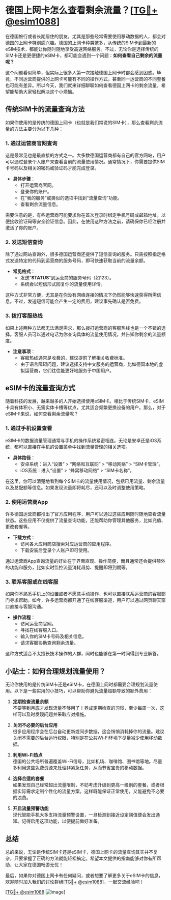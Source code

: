 # 德国上网卡怎么查看剩余流量？[[TG💪+ @esim1088](https://t.me/s/esim1088)]

在德国旅行或者长期居住的朋友，尤其是那些经常需要使用移动数据的人，都会对德国的上网卡特别感兴趣。德国的上网卡种类繁多，从传统的SIM卡到最新的eSIM技术，都能让你随时随地享受高速网络服务。不过，无论你是选择传统的SIM卡还是更便捷的eSIM卡，都可能会遇到一个问题：**如何查看自己剩余的流量呢？**

这个问题看似简单，但实际上很多人第一次接触德国上网卡时都会感到困惑。毕竟，不同运营商提供的上网卡可能有不同的操作方式，甚至同一运营商的不同套餐也可能有差异。所以今天，我们就来详细聊聊如何查看德国上网卡的剩余流量，希望能帮助大家轻松解决这个小烦恼。

## 传统SIM卡的流量查询方法

如果你使用的是传统的德国上网卡（也就是我们常说的SIM卡），那么查看剩余流量的方法主要分为以下几种：

### 1. **通过运营商官网查询**
这是最常见也是最直接的方式之一。大多数德国运营商都有自己的官方网站，用户可以通过登录个人账户来查看当前的流量使用情况。通常情况下，你需要提供SIM卡号码以及相关的密码或验证码才能完成登录。

- **具体步骤**：
  - 打开运营商官网。
  - 登录你的账户。
  - 在“我的服务”或类似的选项中找到“流量查询”功能。
  - 查看剩余流量信息。

需要注意的是，有些运营商可能要求你在首次登录时绑定手机号码或邮箱地址，以便接收验证码等安全验证信息。因此，在使用这种方法之前，请确保你已经注册并激活了你的账户。

### 2. **发送短信查询**
除了通过网站查询外，很多德国运营商还提供了短信查询的服务。只需按照指定格式发送特定的代码到运营商的服务号码，即可快速获取当前的流量余额。

- **常见格式**：
  - 发送“**STATUS**”到运营商的服务号码（如123）。
  - 系统会以短信形式回复你的流量使用详情。

这种方式非常方便，尤其是在你没有网络连接的情况下仍然能够快速获得所需信息。不过，发送短信可能会产生一定的费用，建议事先确认是否免费。

### 3. **拨打客服热线**
如果上述两种方法都无法满足需求，那么拨打运营商的客服热线也是一个不错的选择。客服人员可以通过电话为你查询具体的流量使用情况，并告知你剩余的流量额度。

- **注意事项**：
  - 客服热线通常是收费的，建议提前了解相关收费标准。
  - 由于语言障碍问题，建议选择支持中文服务的运营商，比如德国本地的虚拟运营商，它们往往能更好地服务于中国用户。

## eSIM卡的流量查询方式

随着科技的发展，越来越多的人开始选择使用eSIM卡。相比于传统SIM卡，eSIM卡具有体积小、无需实体卡槽等优点，尤其适合频繁更换设备的用户。那么，对于eSIM卡来说，如何查看剩余流量呢？

### 1. **通过手机设置查看**
eSIM卡的数据流量管理通常与手机的操作系统紧密相连。无论是安卓还是iOS系统，都可以直接在手机的设置菜单中找到流量管理的相关选项。

- **具体路径**：
  - 安卓系统：进入“设置” > “网络和互联网” > “移动网络” > “SIM卡管理”。
  - iOS系统：进入“设置” > “蜂窝移动网络” > “SIM卡名称”。

在这里，你可以清楚地看到每个SIM卡的流量使用情况，包括已用流量、剩余流量以及总配额等信息。如果发现流量即将耗尽，还可以及时调整使用策略。

### 2. **使用运营商App**
许多德国运营商都推出了官方应用程序，用户可以通过这些应用随时随地查看流量状态。这些应用不仅提供了流量查询功能，还能帮助你管理其他服务，比如充值、更改套餐等。

- **下载方式**：
  - 访问各大应用商店搜索对应运营商的应用程序。
  - 下载安装后登录个人账户即可使用。

通过运营商App查询流量的好处在于界面直观、操作简便，而且通常还会提供额外的功能和服务，比如实时监控流量消耗趋势、提醒即将到期等。

### 3. **联系客服或在线客服**
如果你不熟悉手机上的设置或者不愿意手动操作，也可以直接联系运营商的客服部门寻求帮助。如今，许多运营商都开通了在线客服渠道，用户可以通过网页聊天窗口直接与客服沟通。

- **操作流程**：
  - 访问运营商官网。
  - 寻找在线客服入口。
  - 输入你的SIM卡号码及相关信息。
  - 请求客服协助查询剩余流量。

这种方式适合不太擅长技术操作的人群，同时也能够在第一时间得到专业解答。

## 小贴士：如何合理规划流量使用？

无论你使用的是传统SIM卡还是eSIM卡，在德国上网时都需要合理规划流量使用。以下是一些实用的小技巧，可以帮助你避免流量超额导致的额外费用：

1. **定期检查流量余额**  
   不要等到月底才发现流量不够用了！养成定期检查的习惯，至少每周一次，这样可以及时发现问题并采取应对措施。

2. **关闭不必要的后台应用**  
   很多应用程序会在后台自动更新或同步数据，这会悄悄消耗掉你的流量。建议关闭不需要的后台运行权限，特别是在公共Wi-Fi环境下尽量减少使用移动数据。

3. **利用Wi-Fi热点**  
   德国的公共场所普遍覆盖Wi-Fi信号，比如机场、咖啡馆、图书馆等地。尽量多利用这些免费资源来处理非紧急任务，从而节省宝贵的移动数据。

4. **选择合适的套餐**  
   如果发现自己经常超出流量限制，不妨考虑升级到更高一级别的套餐，或者根据实际需求定制个性化的流量方案。这样既能保证正常使用，又能避免不必要的浪费。

5. **开启流量预警功能**  
   现代智能手机大多支持流量预警设置，一旦检测到接近设定阈值便会发出通知。记得启用这项功能，以便提前做好准备。

## 总结

总的来说，无论是传统SIM卡还是eSIM卡，德国上网卡的流量查询其实并不复杂，只要掌握了正确的方法就能轻松搞定。希望本文提供的指南能够对你有所帮助，让大家在德国畅游无忧！

最后，如果你对德国上网卡有任何疑问，或者想要了解更多关于eSIM卡的信息，欢迎随时加入我们的讨论群组[[TG💪+ @esim1088](https://t.me/s/esim1088)]，一起交流经验吧！

[[TG💪+ @esim1088](https://t.me/s/esim1088) ![Image](https://i.postimg.cc/4NQfJmqS/Snipaste-2025-05-13-00-14-12.png)]